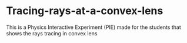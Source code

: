 # Tracing-rays-at-a-convex-lens
This is a Physics Interactive Experiment (PIE) made for the students that shows the rays tracing in convex lens
